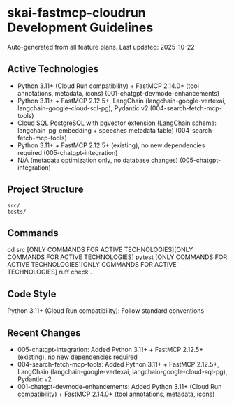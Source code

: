 # skai-fastmcp-cloudrun Development Guidelines

Auto-generated from all feature plans. Last updated: 2025-10-22

## Active Technologies
- Python 3.11+ (Cloud Run compatibility) + FastMCP 2.14.0+ (tool annotations, metadata, icons) (001-chatgpt-devmode-enhancements)
- Python 3.11+ + FastMCP 2.12.5+, LangChain (langchain-google-vertexai, langchain-google-cloud-sql-pg), Pydantic v2 (004-search-fetch-mcp-tools)
- Cloud SQL PostgreSQL with pgvector extension (LangChain schema: langchain_pg_embedding + speeches metadata table) (004-search-fetch-mcp-tools)
- Python 3.11+ + FastMCP 2.12.5+ (existing), no new dependencies required (005-chatgpt-integration)
- N/A (metadata optimization only, no database changes) (005-chatgpt-integration)

## Project Structure
```
src/
tests/
```

## Commands
cd src [ONLY COMMANDS FOR ACTIVE TECHNOLOGIES][ONLY COMMANDS FOR ACTIVE TECHNOLOGIES] pytest [ONLY COMMANDS FOR ACTIVE TECHNOLOGIES][ONLY COMMANDS FOR ACTIVE TECHNOLOGIES] ruff check .

## Code Style
Python 3.11+ (Cloud Run compatibility): Follow standard conventions

## Recent Changes
- 005-chatgpt-integration: Added Python 3.11+ + FastMCP 2.12.5+ (existing), no new dependencies required
- 004-search-fetch-mcp-tools: Added Python 3.11+ + FastMCP 2.12.5+, LangChain (langchain-google-vertexai, langchain-google-cloud-sql-pg), Pydantic v2
- 001-chatgpt-devmode-enhancements: Added Python 3.11+ (Cloud Run compatibility) + FastMCP 2.14.0+ (tool annotations, metadata, icons)

<!-- MANUAL ADDITIONS START -->
<!-- MANUAL ADDITIONS END -->
